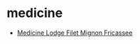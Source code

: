 # medicine

 * [Medicine Lodge Filet Mignon Fricassee](../../index/m/medicine-lodge-filet-mignon-fricassee-232427.json)
